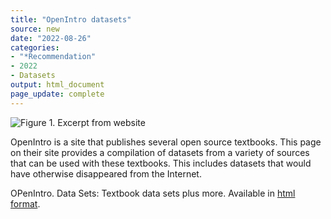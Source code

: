 ```yaml
---
title: "OpenIntro datasets"
source: new
date: "2022-08-26"
categories:
- "*Recommendation"
- 2022
- Datasets
output: html_document
page_update: complete
---
```


![Figure 1. Excerpt from website](http://www.pmean.com/new-images/22/open-intro-datasets-01.png)

<div class="notes">

OpenIntro is a site that publishes several open source textbooks. This page on their site provides a compilation of datasets from a variety of sources that can be used with these textbooks. This includes datasets that would have otherwise disappeared from the Internet.

OPenIntro. Data Sets: Textbook data sets plus more. Available in [html format][open1].

[open1]: https://www.openintro.org/data/

</div>
